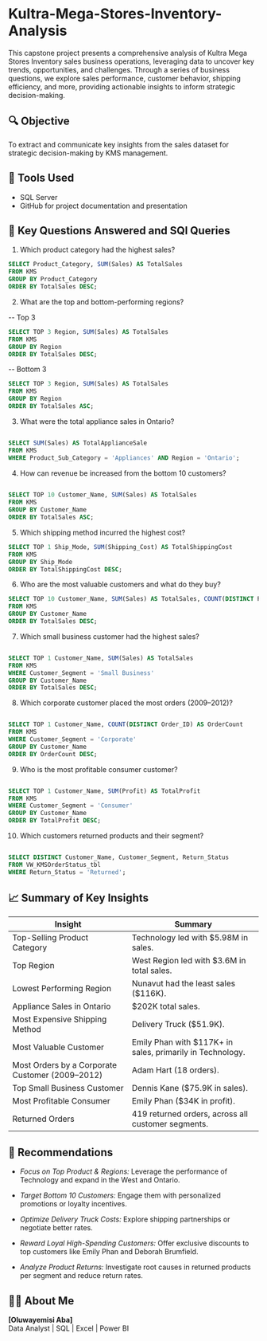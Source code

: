 # Kultra-Mega-Stores-Inventory-Analysis

This capstone project presents a comprehensive analysis of Kultra Mega Stores Inventory sales business operations, leveraging data to uncover key trends, opportunities, and challenges. Through a series of business questions, we explore sales performance, customer behavior, shipping efficiency, and more, providing actionable insights to inform strategic decision-making.


## 🔍 Objective
To extract and communicate key insights from the sales dataset for strategic decision-making by KMS management.

## 💾 Tools Used
- SQL Server 
- GitHub for project documentation and presentation

## 🧠 Key Questions Answered and SQl Queries

1. Which product category had the highest sales?

``` SQL 
SELECT Product_Category, SUM(Sales) AS TotalSales
FROM KMS
GROUP BY Product_Category
ORDER BY TotalSales DESC;
```
2. What are the top and bottom-performing regions?

-- Top 3

``` SQL 
SELECT TOP 3 Region, SUM(Sales) AS TotalSales
FROM KMS
GROUP BY Region
ORDER BY TotalSales DESC;

```

-- Bottom 3

``` SQL 
SELECT TOP 3 Region, SUM(Sales) AS TotalSales
FROM KMS
GROUP BY Region
ORDER BY TotalSales ASC;
```

3. What were the total appliance sales in Ontario?

``` SQL 

SELECT SUM(Sales) AS TotalApplianceSale
FROM KMS
WHERE Product_Sub_Category = 'Appliances' AND Region = 'Ontario';
```
4. How can revenue be increased from the bottom 10 customers?

``` SQL
 
SELECT TOP 10 Customer_Name, SUM(Sales) AS TotalSales
FROM KMS
GROUP BY Customer_Name
ORDER BY TotalSales ASC;
```
5. Which shipping method incurred the highest cost?

``` SQL
SELECT TOP 1 Ship_Mode, SUM(Shipping_Cost) AS TotalShippingCost
FROM KMS
GROUP BY Ship_Mode
ORDER BY TotalShippingCost DESC;
```
6. Who are the most valuable customers and what do they buy?

``` SQL 
SELECT TOP 10 Customer_Name, SUM(Sales) AS TotalSales, COUNT(DISTINCT Product_Name) AS UniqueProducts
FROM KMS
GROUP BY Customer_Name
ORDER BY TotalSales DESC;

```

7. Which small business customer had the highest sales?

``` SQL 

SELECT TOP 1 Customer_Name, SUM(Sales) AS TotalSales
FROM KMS
WHERE Customer_Segment = 'Small Business'
GROUP BY Customer_Name
ORDER BY TotalSales DESC;
```
8. Which corporate customer placed the most orders (2009–2012)?

``` SQL 

SELECT TOP 1 Customer_Name, COUNT(DISTINCT Order_ID) AS OrderCount
FROM KMS
WHERE Customer_Segment = 'Corporate'
GROUP BY Customer_Name
ORDER BY OrderCount DESC;

```
9. Who is the most profitable consumer customer?

```  SQL 

SELECT TOP 1 Customer_Name, SUM(Profit) AS TotalProfit
FROM KMS
WHERE Customer_Segment = 'Consumer'
GROUP BY Customer_Name
ORDER BY TotalProfit DESC;

```
10. Which customers returned products and their segment?

``` SQL 

SELECT DISTINCT Customer_Name, Customer_Segment, Return_Status
FROM VW_KMSOrderStatus_tbl
WHERE Return_Status = 'Returned';

```

## 📈 Summary of Key Insights
|Insight|Summary|
|-------|-------|
|Top-Selling Product Category|Technology led with $5.98M in sales.|
|Top Region|West Region led with $3.6M in total sales.|
|Lowest Performing Region|Nunavut had the least sales ($116K).|
|Appliance Sales in Ontario|$202K total sales.|
|Most Expensive Shipping Method|Delivery Truck ($51.9K).|
|Most Valuable Customer|Emily Phan with $117K+ in sales, primarily in Technology.|
|Most Orders by a Corporate Customer (2009–2012)|Adam Hart (18 orders).|
|Top Small Business Customer|Dennis Kane ($75.9K in sales).|
|Most Profitable Consumer|Emily Phan ($34K in profit).|
|Returned Orders|419 returned orders, across all customer segments.|


## 📌 Recommendations

- *Focus on Top Product & Regions:* Leverage the performance of Technology and expand in the West and Ontario.

- *Target Bottom 10 Customers:* Engage them with personalized promotions or loyalty incentives.

- *Optimize Delivery Truck Costs:* Explore shipping partnerships or negotiate better rates.

- *Reward Loyal High-Spending Customers:* Offer exclusive discounts to top customers like Emily Phan and Deborah Brumfield.

- *Analyze Product Returns:* Investigate root causes in returned products per segment and reduce return rates.



## 👨‍💻  About Me
**[Oluwayemisi Aba]**  
Data Analyst | SQL | Excel | Power BI  


